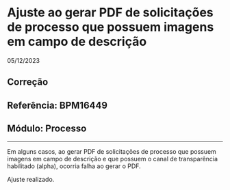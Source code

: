 # Ajuste ao gerar PDF de solicitações de processo que possuem imagens em campo de descrição
05/12/2023
## Correção
## Referência: BPM16449
## Módulo: Processo
***

Em alguns casos, ao gerar PDF de solicitações de processo que possuem imagens em campo de descrição e que possuem o canal de transparência habilitado (alpha), ocorria falha ao gerar o PDF.

Ajuste realizado.
